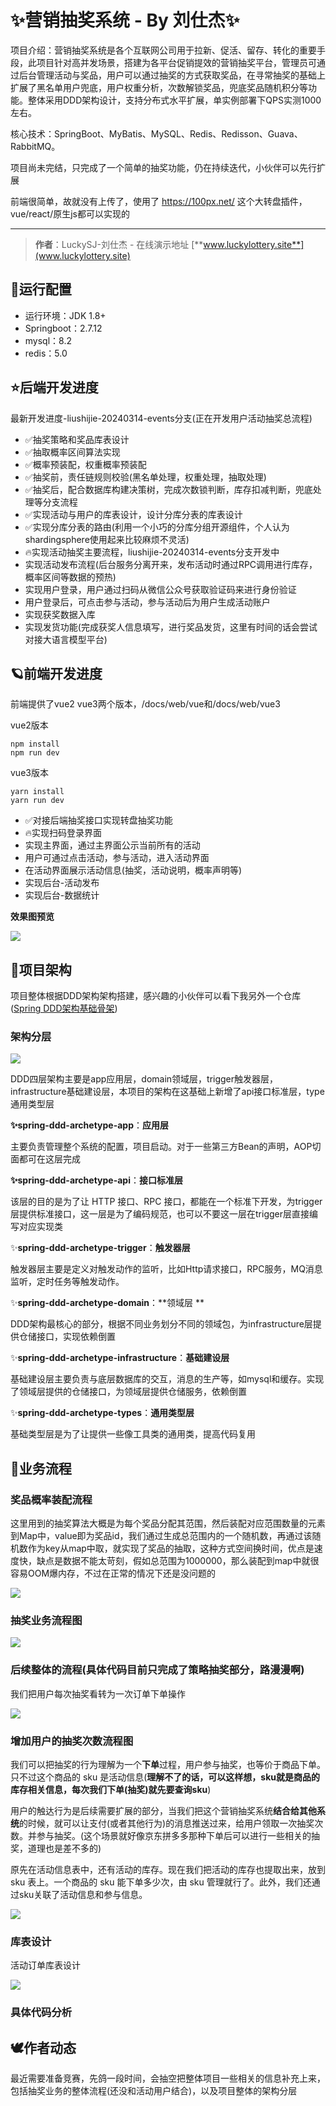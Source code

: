 # ✨营销抽奖系统 - By 刘仕杰✨

项目介绍：营销抽奖系统是各个互联网公司用于拉新、促活、留存、转化的重要手段，此项目针对高并发场景，搭建为各平台促销提效的营销抽奖平台，管理员可通过后台管理活动与奖品，用户可以通过抽奖的方式获取奖品，在寻常抽奖的基础上扩展了黑名单用户兜底，用户权重分析，次数解锁奖品，兜底奖品随机积分等功能。整体采用DDD架构设计，支持分布式水平扩展，单实例部署下QPS实测1000左右。

核心技术：SpringBoot、MyBatis、MySQL、Redis、Redisson、Guava、RabbitMQ。

项目尚未完结，只完成了一个简单的抽奖功能，仍在持续迭代，小伙伴可以先行扩展

前端很简单，故就没有上传了，使用了 https://100px.net/ 这个大转盘插件，vue/react/原生js都可以实现的

---

>**作者**：LuckySJ-刘仕杰 - 在线演示地址 [**www.luckylottery.site**](www.luckylottery.site)

## 💫运行配置

- 运行环境：JDK 1.8+
- Springboot：2.7.12
- mysql：8.2
- redis：5.0



## ⭐后端开发进度
最新开发进度-liushijie-20240314-events分支(正在开发用户活动抽奖总流程)

- ✅抽奖策略和奖品库表设计
- ✅抽取概率区间算法实现
- ✅概率预装配，权重概率预装配
- ✅抽奖前，责任链规则校验(黑名单处理，权重处理，抽取处理)
- ✅抽奖后，配合数据库构建决策树，完成次数锁判断，库存扣减判断，兜底处理等分支流程
- ✅实现活动与用户的库表设计，设计分库分表的库表设计
- ✅实现分库分表的路由(利用一个小巧的分库分组开源组件，个人认为shardingsphere使用起来比较麻烦不灵活)
- 🔥实现活动抽奖主要流程，liushijie-20240314-events分支开发中
- 实现活动发布流程(后台服务分离开来，发布活动时通过RPC调用进行库存，概率区间等数据的预热)
- 实现用户登录，用户通过扫码从微信公众号获取验证码来进行身份验证
- 用户登录后，可点击参与活动，参与活动后为用户生成活动账户
- 实现获奖数据入库
- 实现发货功能(完成获奖人信息填写，进行奖品发货，这里有时间的话会尝试对接大语言模型平台)



## 🪐前端开发进度

前端提供了vue2 vue3两个版本，/docs/web/vue和/docs/web/vue3

vue2版本

```
npm install
npm run dev
```

vue3版本

```
yarn install
yarn run dev
```

- ✅对接后端抽奖接口实现转盘抽奖功能
- 🔥实现扫码登录界面
- 实现主界面，通过主界面公示当前所有的活动
- 用户可通过点击活动，参与活动，进入活动界面
- 在活动界面展示活动信息(抽奖，活动说明，概率声明等)
- 实现后台-活动发布
- 实现后台-数据统计

**效果图预览**

![](https://img-blog.csdnimg.cn/direct/9816127cb88f4e5aafd996c8ee32efbf.png)



## 🫧项目架构

项目整体根据DDD架构架构搭建，感兴趣的小伙伴可以看下我另外一个仓库([Spring DDD架构基础骨架](https://github.com/1321928757/spring-ddd-archetype))

### 架构分层

![](https://img-blog.csdnimg.cn/direct/e367e120dc7543d385f518fd5ff67267.png)

DDD四层架构主要是app应用层，domain领域层，trigger触发器层，infrastructure基础建设层，本项目的架构在这基础上新增了api接口标准层，type通用类型层

**✨spring-ddd-archetype-app**：**应用层**

主要负责管理整个系统的配置，项目启动。对于一些第三方Bean的声明，AOP切面都可在这层完成

**✨spring-ddd-archetype-api**：**接口标准层**

该层的目的是为了让 HTTP 接口、RPC 接口，都能在一个标准下开发，为trigger层提供标准接口，这一层是为了编码规范，也可以不要这一层在trigger层直接编写对应实现类

✨**spring-ddd-archetype-trigger**：**触发器层**

触发器层主要是定义对触发动作的监听，比如Http请求接口，RPC服务，MQ消息监听，定时任务等触发动作。

✨**spring-ddd-archetype-domain**：**领域层 **

DDD架构最核心的部分，根据不同业务划分不同的领域包，为infrastructure层提供仓储接口，实现依赖倒置

✨**spring-ddd-archetype-infrastructure**：**基础建设层**

基础建设层主要负责与底层数据库的交互，消息的生产等，如mysql和缓存。实现了领域层提供的仓储接口，为领域层提供仓储服务，依赖倒置

✨**spring-ddd-archetype-types**：**通用类型层**

基础类型层是为了让提供一些像工具类的通用类，提高代码复用



## 🐾业务流程

### 奖品概率装配流程

这里用到的抽奖算法大概是为每个奖品分配其范围，然后装配对应范围数量的元素到Map中，value即为奖品id，我们通过生成总范围内的一个随机数，再通过该随机数作为key从map中取，就实现了奖品的抽取，这种方式空间换时间，优点是速度快，缺点是数据不能太苛刻，假如总范围为1000000，那么装配到map中就很容易OOM爆内存，不过在正常的情况下还是没问题的

![](https://github.com/1321928757/static-resources/blob/main/yuque_diagram%20(5).jpg?raw=true)

### 抽奖业务流程图

![](https://github.com/1321928757/static-resources/blob/main/yuque_diagram%20(2).jpg?raw=true)

### 后续整体的流程(具体代码目前只完成了策略抽奖部分，路漫漫啊)

我们把用户每次抽奖看转为一次订单下单操作

![](https://github.com/1321928757/static-resources/blob/main/yuque_diagram%20(6).jpg?raw=true)

### 增加用户的抽奖次数流程图

我们可以把抽奖的行为理解为一个**下单**过程，用户参与抽奖，也等价于商品下单。只不过这个商品的 sku 是活动信息(**理解不了的话，可以这样想，sku就是商品的库存相关信息，每次我们下单(抽奖)就先要查询sku**)

用户的触达行为是后续需要扩展的部分，当我们把这个营销抽奖系统**结合给其他系统**的时候，就可以让支付(或者其他行为)的消息推送过来，给用户领取一次抽奖次数。并参与抽奖。(这个场景就好像京东拼多多那种下单后可以进行一些相关的抽奖，道理也是差不多的)

原先在活动信息表中，还有活动的库存。现在我们把活动的库存也提取出来，放到 sku 表上。一个商品的 sku 能下单多少次，由 sku 管理就行了。此外，我们还通过sku关联了活动信息和参与信息。

![](https://github.com/1321928757/static-resources/blob/main/yuque_diagram%20(7).jpg?raw=true)



### 库表设计

活动订单库表设计

![](https://github.com/1321928757/static-resources/blob/main/table.png?raw=true)


### 具体代码分析

## 🕊作者动态

最近需要准备竞赛，先鸽一段时间，会抽空把整体项目一些相关的信息补充上来，包括抽奖业务的整体流程(还没和活动用户结合)，以及项目整体的架构分层
